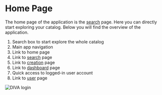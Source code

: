 # Home Page

The home page of the application is the [search](./search.md) page. Here you can directly start exploring your catalog. 
Below you will find the overview of the application.

1. Search box to start explore the whole catalog
2. Main app navigation
3. Link to home page
4. Link to [search](./search.md) page
5. Link to [creation](./ceation.md) page
6. Link to [dashboard](./dashboard.md) page
7. Quick access to logged-in user account
8. Link to [user](./user) page

<div class="flex justify-center">
    <img class="rounded-lg" :src="$withBase('/assets/screenshots/home.png')" alt="DIVA login">
</div>
